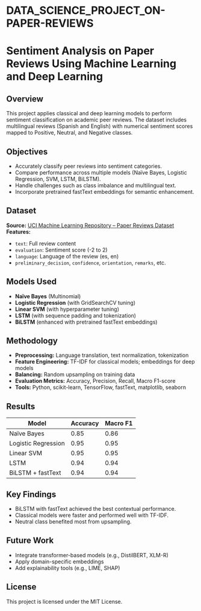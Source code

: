 # DATA_SCIENCE_PROJECT_ON-PAPER-REVIEWS
# Sentiment Analysis on Paper Reviews Using Machine Learning and Deep Learning

## Overview
This project applies classical and deep learning models to perform sentiment classification on academic peer reviews. The dataset includes multilingual reviews (Spanish and English) with numerical sentiment scores mapped to Positive, Neutral, and Negative classes.

## Objectives
- Accurately classify peer reviews into sentiment categories.
- Compare performance across multiple models (Naïve Bayes, Logistic Regression, SVM, LSTM, BiLSTM).
- Handle challenges such as class imbalance and multilingual text.
- Incorporate pretrained fastText embeddings for semantic enhancement.

## Dataset
**Source:** [UCI Machine Learning Repository – Paper Reviews Dataset](https://archive.ics.uci.edu/dataset/410/paper+reviews)  
**Features:**
- `text`: Full review content  
- `evaluation`: Sentiment score (-2 to 2)  
- `language`: Language of the review (es, en)  
- `preliminary_decision`, `confidence`, `orientation`, `remarks`, etc.

## Models Used
- **Naïve Bayes** (Multinomial)
- **Logistic Regression** (with GridSearchCV tuning)
- **Linear SVM** (with hyperparameter tuning)
- **LSTM** (with sequence padding and tokenization)
- **BiLSTM** (enhanced with pretrained fastText embeddings)

## Methodology
- **Preprocessing:** Language translation, text normalization, tokenization
- **Feature Engineering:** TF-IDF for classical models; embeddings for deep models
- **Balancing:** Random upsampling on training data
- **Evaluation Metrics:** Accuracy, Precision, Recall, Macro F1-score
- **Tools:** Python, scikit-learn, TensorFlow, fastText, matplotlib, seaborn

## Results
| Model               | Accuracy | Macro F1 |
|---------------------|----------|----------|
| Naïve Bayes         | 0.85     | 0.86     |
| Logistic Regression | 0.95     | 0.95     |
| Linear SVM          | 0.95     | 0.95     |
| LSTM                | 0.94     | 0.94     |
| BiLSTM + fastText   | 0.94     | 0.94     |

## Key Findings
- BiLSTM with fastText achieved the best contextual performance.
- Classical models were faster and performed well with TF-IDF.
- Neutral class benefited most from upsampling.

## Future Work
- Integrate transformer-based models (e.g., DistilBERT, XLM-R)
- Apply domain-specific embeddings
- Add explainability tools (e.g., LIME, SHAP)

## License
This project is licensed under the MIT License.


